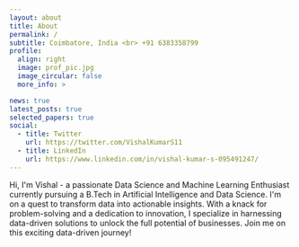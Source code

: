 ```yaml
---
layout: about
title: About
permalink: /
subtitle: Coimbatore, India <br> +91 6383358799
profile:
  align: right
  image: prof_pic.jpg
  image_circular: false
  more_info: >

news: true
latest_posts: true
selected_papers: true
social:
  - title: Twitter
    url: https://twitter.com/VishalKumarS11
  - title: LinkedIn
    url: https://www.linkedin.com/in/vishal-kumar-s-095491247/
---
```


Hi, I'm Vishal - a passionate Data Science and Machine Learning Enthusiast currently pursuing a B.Tech in Artificial Intelligence and Data Science. I'm on a quest to transform data into actionable insights. With a knack for problem-solving and a dedication to innovation, I specialize in harnessing data-driven solutions to unlock the full potential of businesses. Join me on this exciting data-driven journey!
